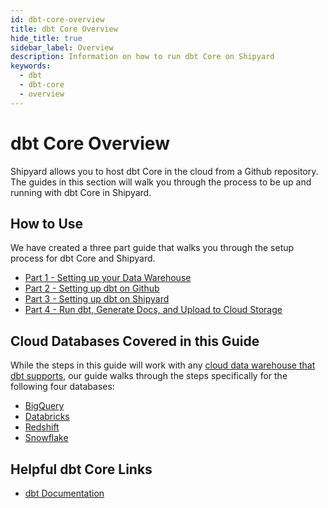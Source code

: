 ```yaml
---
id: dbt-core-overview
title: dbt Core Overview
hide_title: true
sidebar_label: Overview
description: Information on how to run dbt Core on Shipyard
keywords:
  - dbt
  - dbt-core
  - overview
---
```


# dbt Core Overview

Shipyard allows you to host dbt Core in the cloud from a Github repository. The guides in this section will walk you through the process to be up and running with dbt Core in Shipyard. 

## How to Use
We have created a three part guide that walks you through the setup process for dbt Core and Shipyard. 

* [Part 1 - Setting up your Data Warehouse](dbt-core-set-up-data-warehouse.md)
* [Part 2 - Setting up dbt on Github](dbt-core-set-up-dbt.md)
* [Part 3 - Setting up dbt on Shipyard](dbt-core-set-up-shipyard.md)
* [Part 4 - Run dbt, Generate Docs, and Upload to Cloud Storage](dbt-core-run-and-generate-docs.md)

## Cloud Databases Covered in this Guide
While the steps in this guide will work with any [cloud data warehouse that dbt supports](https://docs.getdbt.com/docs/available-adapters), our guide walks through the steps specifically for the following four databases: 

* [BigQuery](https://cloud.google.com/bigquery)
* [Databricks](https://databricks.com/)
* [Redshift](https://aws.amazon.com/redshift/)
* [Snowflake](https://www.snowflake.com/)

## Helpful dbt Core Links
- [dbt Documentation](https://docs.getdbt.com/docs/introduction)